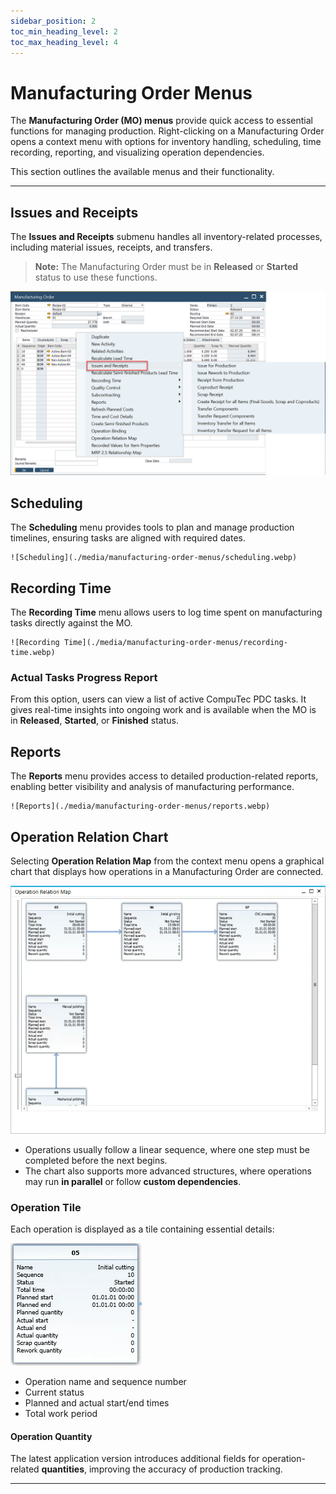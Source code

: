 ```yaml
---
sidebar_position: 2
toc_min_heading_level: 2
toc_max_heading_level: 4
---
```


# Manufacturing Order Menus

The **Manufacturing Order (MO) menus** provide quick access to essential functions for managing production. Right-clicking on a Manufacturing Order opens a context menu with options for inventory handling, scheduling, time recording, reporting, and visualizing operation dependencies.  

This section outlines the available menus and their functionality.

---

## Issues and Receipts

The **Issues and Receipts** submenu handles all inventory-related processes, including material issues, receipts, and transfers.  
> **Note:** The Manufacturing Order must be in **Released** or **Started** status to use these functions.  

![Issues and Receipts](./media/manufacturing-order-menus/issues-and-receipts.webp)

## Scheduling

The **Scheduling** menu provides tools to plan and manage production timelines, ensuring tasks are aligned with required dates.  

    ![Scheduling](./media/manufacturing-order-menus/scheduling.webp)

## Recording Time

The **Recording Time** menu allows users to log time spent on manufacturing tasks directly against the MO.  

    ![Recording Time](./media/manufacturing-order-menus/recording-time.webp)

### Actual Tasks Progress Report

From this option, users can view a list of active CompuTec PDC tasks. It gives real-time insights into ongoing work and is available when the MO is in **Released**, **Started**, or **Finished** status.  

## Reports

The **Reports** menu provides access to detailed production-related reports, enabling better visibility and analysis of manufacturing performance.  

    ![Reports](./media/manufacturing-order-menus/reports.webp)

## Operation Relation Chart

Selecting **Operation Relation Map** from the context menu opens a graphical chart that displays how operations in a Manufacturing Order are connected.

![Operation Relation Chart](./media/manufacturing-order-menus/orm.webp)

- Operations usually follow a linear sequence, where one step must be completed before the next begins.  
- The chart also supports more advanced structures, where operations may run **in parallel** or follow **custom dependencies**.  

### Operation Tile

Each operation is displayed as a tile containing essential details:

![Operation Tile](./media/manufacturing-order-menus/operation-tile.webp)

- Operation name and sequence number  
- Current status  
- Planned and actual start/end times  
- Total work period  

#### Operation Quantity

The latest application version introduces additional fields for operation-related **quantities**, improving the accuracy of production tracking.  

---
